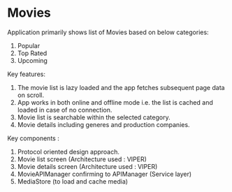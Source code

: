 # Movies

Application primarily shows list of Movies based on below categories:
1. Popular
2. Top Rated
3. Upcoming

Key features:
1. The movie list is lazy loaded and the app fetches subsequent page data on scroll.
2. App works in both online and offline mode i.e. the list is cached and loaded in case of no connection.
3. Movie list is searchable within the selected category.
4. Movie details including generes and production companies.

Key components :
1. Protocol oriented design approach.
2. Movie list screen (Architecture used : VIPER)
3. Movie details screen (Architecture used : VIPER)
4. MovieAPIManager confirming to APIManager (Service layer) 
5. MediaStore (to load and cache media)
